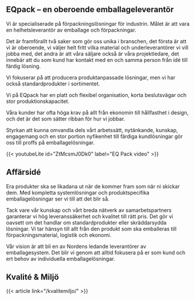 


## EQpack – en oberoende emballageleverantör
Vi är specialiserade på förpackningslösningar för industrin. Målet är att vara en helhetsleverantör av emballage och förpackningar.

Det är framförallt två saker som gör oss unika i branschen, det första är att vi är oberoende, vi väljer helt fritt vilka material och underleverantörer vi vill jobba med, det andra är att våra säljare också är våra projektledare, det innebär att du som kund har kontakt med en och samma person från idé till färdig lösning.

Vi fokuserar på att producera produktanpassade lösningar, men vi har också standardprodukter i sortimentet.

Vi på EQpack har en platt och flexibel organisation, korta beslutsvägar och stor produktionskapacitet.

Våra kunder har ofta höga krav på allt från ekonomin till hållfasthet i design, och det är det som sätter ribban för hur vi jobbar.

Styrkan att kunna omvandla dels vårt arbetssätt, nytänkande, kunskap, engagemang och en stor portion nyfikenhet till färdiga kundlösningar gör oss till proffs på emballagelösningar.


{{< youtubeLite id="ZtMcsmJ0Dk0" label="EQ Pack video" >}}







## Affärsidé
Era produkter ska se likadana ut när de kommer fram som när ni skickar dem. Med kompletta systemlösningar och produktspecifika emballagelösningar ser vi till att det blir så.

Tack vare vår kunskap och vårt breda nätverk av samarbetspartners garanterar vi hög leveranssäkerhet och kvalitet till rätt pris. Det gör vi oavsett om det handlar om standardprodukter eller skräddarsydda lösningar. Vi tar hänsyn till allt från den produkt som ska emballeras till förpackningsmaterial, logistik och ekonomi.

Vår vision är att bli en av Nordens ledande leverantörer av emballagesystem. Det blir vi genom att alltid fokusera på er som kund och ert behov av individuella emballagelösningar.


## Kvalité & Miljö

{{< article link="/kvalitemiljo/" >}}
